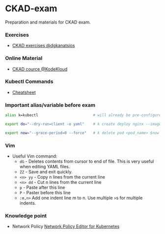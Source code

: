 # CKAD-exam
Preparation and materials for CKAD exam.


### Exercises
- [CKAD exercises @dgkanatsios](https://github.com/dgkanatsios/CKAD-exercises)

### Online Material
- [CKAD cource @KodeKloud](https://kodekloud.com/courses/certified-kubernetes-application-developer-ckad/)

### Kubectl Commands
- [Cheatsheet](https://kubernetes.io/docs/reference/kubectl/cheatsheet/)

### Important alias/variable before exam

```sh
alias k=kubectl                         # will already be pre-configured

export do="--dry-run=client -o yaml"    # k create deploy nginx --image=nginx $do

export now="--grace-period=0 --force"   # k delete pod <pod_name> $now
```

### Vim
- Useful Vim command:
  - `dG` - Deletes contents from cursor to end of file. This is very useful when editing YAML files.
  - `ZZ` - Save and exit quickly.
  - `<n> yy` - Copy n lines from the current line
  - `<n> dd` - Cut n lines from the current line
  - `p` - Paste after this line
  - `P` - Paster before this line
  - `:m,n>` Add one indent line m to n. Use multiple `>`s for multiple indents. 


### Knowledge point

- Network Policy
  [Network Policy Editor for Kubernetes](https://editor.cilium.io/)
